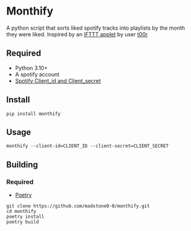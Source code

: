 # Monthify
A python script that sorts liked spotify tracks into playlists by the month they were liked.
Inspired by an [IFTTT applet](https://ifttt.com/applets/rC5QtGu6-add-saved-songs-to-a-monthly-playlist) by user [t00r](https://ifttt.com/p/t00r)

## Required
- Python 3.10+
- A spotify account
- [Spotify Client_id and Client_secret](https://developer.spotify.com/documentation/general/guides/authorization/app-settings/)


## Install
```
pip install monthify
```

## Usage
```
monthify --client-id=CLIENT_ID --client-secret=CLIENT_SECRET
```

## Building
### Required
- [Poetry](https://python-poetry.org)

```
git clone https://github.com/madstone0-0/monthify.git
cd monthify
poetry install
poetry build
```